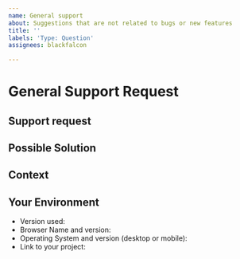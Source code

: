 ```yaml
---
name: General support
about: Suggestions that are not related to bugs or new features
title: ''
labels: 'Type: Question'
assignees: blackfalcon

---
```


# General Support Request
<!---  The scope of this request is to neither communicate a bug or feature request.  -->
<!---  If this is a bug or feature request, please close this issue and reference the previous templates.  -->

## Support request
<!--- Please describe the issue you are reporting -->

## Possible Solution
<!--- Not obligatory, but suggest a fix/reason for the bug, -->
<!--- or ideas how to implement the addition or change -->

## Context
<!--- How has this issue affected you? What are you trying to accomplish? -->
<!--- Providing context helps us come up with a solution that is most useful in the real world -->

## Your Environment
<!--- Include as many relevant details about the environment you experienced the bug in -->
* Version used:
* Browser Name and version:
* Operating System and version (desktop or mobile):
* Link to your project:
